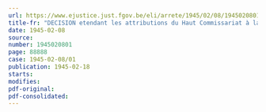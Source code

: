 ```yaml
---
url: https://www.ejustice.just.fgov.be/eli/arrete/1945/02/08/1945020801/justel
title-fr: "DECISION etendant les attributions du Haut Commissariat à la Défense de la Population civile"
date: 1945-02-08
source:
number: 1945020801
page: 88888
case: 1945-02-08/01
publication: 1945-02-18
starts:
modifies:
pdf-original:
pdf-consolidated:
---
```


